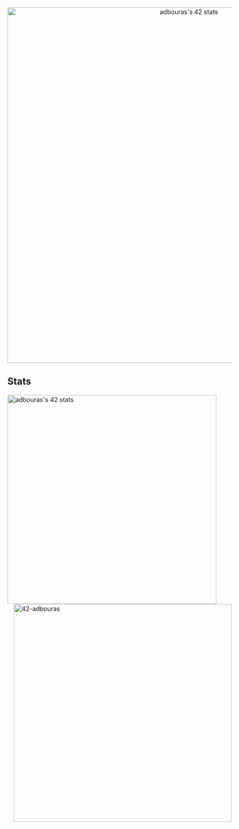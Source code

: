 
<p align="center">
<a href="https://github.com/oakoudad/badge42">
    <img src="https://badge.mediaplus.ma/kettlebells/adbouras" alt="adbouras's 42 stats" style="width:800px"/>
</a>
</p>

## Stats
<img align="left" src="https://github-readme-stats.vercel.app/api/top-langs/?username=42-adbouras&layout=compact&langs_count=8&bg_color=000&icon_color=FFF&border_radius=10&hide_border=true&text_color=fff&hide_title=true" alt="adbouras's 42 stats" style="width:470px "/>
<img align="right" src="https://github-readme-stats.vercel.app/api?username=42-adbouras&show_icons=true&hide_title=true&title_color=FFF&bg_color=000&icon_color=FFF&text_color=E20338&border_radius=10&hide_border=true" alt="42-adbouras" alt="adbouras's 42 stats" style="width:490px"/>
